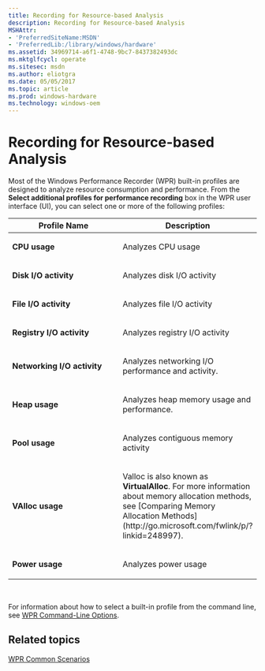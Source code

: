 ```yaml
---
title: Recording for Resource-based Analysis
description: Recording for Resource-based Analysis
MSHAttr:
- 'PreferredSiteName:MSDN'
- 'PreferredLib:/library/windows/hardware'
ms.assetid: 34969714-a6f1-4748-9bc7-8437382493dc
ms.mktglfcycl: operate
ms.sitesec: msdn
ms.author: eliotgra
ms.date: 05/05/2017
ms.topic: article
ms.prod: windows-hardware
ms.technology: windows-oem
---
```


# Recording for Resource-based Analysis


Most of the Windows Performance Recorder (WPR) built-in profiles are designed to analyze resource consumption and performance. From the **Select additional profiles for performance recording** box in the WPR user interface (UI), you can select one or more of the following profiles:

<table>
<colgroup>
<col width="50%" />
<col width="50%" />
</colgroup>
<thead>
<tr class="header">
<th>Profile Name</th>
<th>Description</th>
</tr>
</thead>
<tbody>
<tr class="odd">
<td><p><strong>CPU usage</strong></p></td>
<td><p>Analyzes CPU usage</p></td>
</tr>
<tr class="even">
<td><p><strong>Disk I/O activity</strong></p></td>
<td><p>Analyzes disk I/O activity</p></td>
</tr>
<tr class="odd">
<td><p><strong>File I/O activity</strong></p></td>
<td><p>Analyzes file I/O activity</p></td>
</tr>
<tr class="even">
<td><p><strong>Registry I/O activity</strong></p></td>
<td><p>Analyzes registry I/O activity</p></td>
</tr>
<tr class="odd">
<td><p><strong>Networking I/O activity</strong></p></td>
<td><p>Analyzes networking I/O performance and activity.</p></td>
</tr>
<tr class="even">
<td><p><strong>Heap usage</strong></p></td>
<td><p>Analyzes heap memory usage and performance.</p></td>
</tr>
<tr class="odd">
<td><p><strong>Pool usage</strong></p></td>
<td><p>Analyzes contiguous memory activity</p></td>
</tr>
<tr class="even">
<td><p><strong>VAlloc usage</strong></p></td>
<td><p>Valloc is also known as <strong>VirtualAlloc</strong>. For more information about memory allocation methods, see [Comparing Memory Allocation Methods](http://go.microsoft.com/fwlink/p/?linkid=248997).</p></td>
</tr>
<tr class="odd">
<td><p><strong>Power usage</strong></p></td>
<td><p>Analyzes power usage</p></td>
</tr>
</tbody>
</table>

 

For information about how to select a built-in profile from the command line, see [WPR Command-Line Options](wpr-command-line-options.md).

## Related topics


[WPR Common Scenarios](windows-performance-recorder-common-scenarios.md)

 

 







